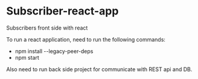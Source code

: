 # Subscriber-react-app
Subscribers front side with react

To run a react application, need to run the following commands:
 - npm install --legacy-peer-deps
 - npm start

Also need to run back side project for communicate with REST api and DB.
